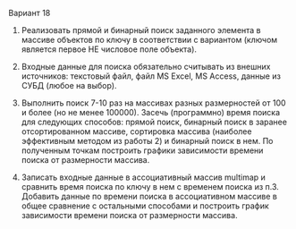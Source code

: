 Вариант 18

1) Реализовать прямой и бинарный поиск заданного элемента в массиве объектов по
ключу в соответствии с вариантом (ключом является первое НЕ числовое поле
объекта).

2) Входные данные для поиска обязательно считывать из внешних источников:
текстовый файл, файл MS Excel, MS Access, данные из СУБД (любое на выбор).

3) Выполнить поиск 7-10 раз на массивах разных размерностей от 100 и более (но не
менее 100000). Засечь (программно) время поиска для следующих способов: прямой
поиск, бинарный поиск в заранее отсортированном массиве, сортировка массива
(наиболее эффективным методом из работы 2) и бинарный поиск в нем. По
полученным точкам построить графики зависимости времени поиска от размерности
массива.

4) Записать входные данные в ассоциативный массив multimap и сравнить время
поиска по ключу в нем с временем поиска из п.3. Добавить данные по времени
поиска в ассоциативном массиве в общее сравнение с остальными способами и
построить график зависимости времени поиска от размерности массива.